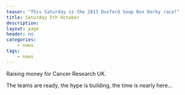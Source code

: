 ```yaml
---
teaser: "This Saturday is the 2013 Duxford Soap Box Derby race!"
title: Saturday 5th October
description:
layout: page
header: no
categories:
    - news
tags:
    - news
---
```


Raising money for Cancer Research UK.

The teams are ready, the hype is building, the time is nearly here...
